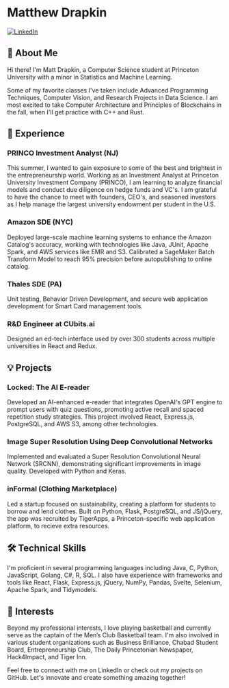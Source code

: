 # Matthew Drapkin

[![LinkedIn](https://img.shields.io/badge/LinkedIn-mattdrapkin-blue)](https://linkedin.com/in/mattdrapkin)

## 👋 About Me

Hi there! I'm Matt Drapkin, a Computer Science student at Princeton University with a minor in Statistics and Machine Learning.

Some of my favorite classes I've taken include Advanced Programming Techniques, Computer Vision, and Research Projects in Data Science. I am most excited to take Computer Architecture and Principles of Blockchains in the fall, when I'll get practice with C++ and Rust.

## 💼 Experience

### PRINCO Investment Analyst (NJ)
This summer, I wanted to gain exposure to some of the best and brightest in the entrepreneurship world. Working as an Investment Analyst at Princeton University Investment Company (PRINCO), I am learning to analyze financial models and conduct due diligence on hedge funds and VC's. I am grateful to have the chance to meet with founders, CEO's, and seasoned investors as I help manage the largest university endowment per student in the U.S.

### Amazon SDE (NYC)
Deployed large-scale machine learning systems to enhance the Amazon Catalog's accuracy, working with technologies like Java, JUnit, Apache Spark, and AWS services like EMR and S3. Calibrated a SageMaker Batch Transform Model to reach 95% precision before autopublishing to online catalog.

### Thales SDE (PA)
Unit testing, Behavior Driven Development, and secure web application development for Smart Card management tools.

### R&D Engineer at CUbits.ai
Designed an ed-tech interface used by over 300 students across multiple universities in React and Redux.

## 💡 Projects

### Locked: The AI E-reader
Developed an AI-enhanced e-reader that integrates OpenAI's GPT engine to prompt users with quiz questions, promoting active recall and spaced repetition study strategies. This project involved React, Express.js, PostgreSQL, and AWS S3, among other technologies.

### Image Super Resolution Using Deep Convolutional Networks
Implemented and evaluated a Super Resolution Convolutional Neural Network (SRCNN), demonstrating significant improvements in image quality. Developed with Python and Keras.

### inFormal (Clothing Marketplace)
Led a startup focused on sustainability, creating a platform for students to borrow and lend clothes. Built on Python, Flask, PostgreSQL, and JS/jQuery, the app was recruited by TigerApps, a Princeton-specific web application platform, to recieve extra resources.

## 🛠️ Technical Skills

I'm proficient in several programming languages including Java, C, Python, JavaScript, Golang, C#, R, SQL. I also have experience with frameworks and tools like React, Flask, Express.js, jQuery, NumPy, Pandas, Svelte, Selenium, Apache Spark, and Tidymodels.

## 🌟 Interests

Beyond my professional interests, I love playing basketball and currently serve as the captain of the Men’s Club Basketball team. I'm also involved in various student organizations such as Business Brilliance, Chabad Student Board, Entrepreneurship Club, The Daily Princetonian Newspaper, Hack4Impact, and Tiger Inn.

Feel free to connect with me on LinkedIn or check out my projects on GitHub. Let's innovate and create something amazing together!
